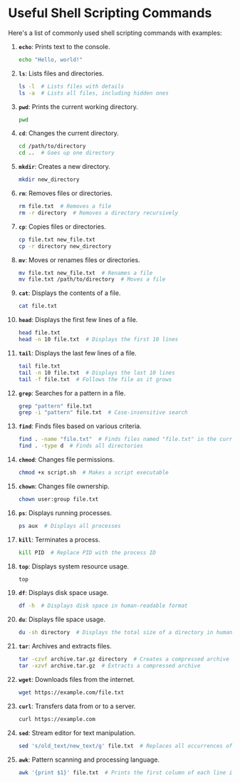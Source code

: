 # Useful Shell Scripting Commands

Here's a list of commonly used shell scripting commands with examples:

1.  **`echo`**:  Prints text to the console.

    ```bash
    echo "Hello, world!"
    ```

2.  **`ls`**: Lists files and directories.

    ```bash
    ls -l  # Lists files with details
    ls -a  # Lists all files, including hidden ones
    ```

3.  **`pwd`**: Prints the current working directory.

    ```bash
    pwd
    ```

4.  **`cd`**: Changes the current directory.

    ```bash
    cd /path/to/directory
    cd ..  # Goes up one directory
    ```

5.  **`mkdir`**: Creates a new directory.

    ```bash
    mkdir new_directory
    ```

6.  **`rm`**: Removes files or directories.

    ```bash
    rm file.txt  # Removes a file
    rm -r directory  # Removes a directory recursively
    ```

7.  **`cp`**: Copies files or directories.

    ```bash
    cp file.txt new_file.txt
    cp -r directory new_directory
    ```

8.  **`mv`**: Moves or renames files or directories.

    ```bash
    mv file.txt new_file.txt  # Renames a file
    mv file.txt /path/to/directory  # Moves a file
    ```

9.  **`cat`**: Displays the contents of a file.

    ```bash
    cat file.txt
    ```

10. **`head`**: Displays the first few lines of a file.

    ```bash
    head file.txt
    head -n 10 file.txt  # Displays the first 10 lines
    ```

11. **`tail`**: Displays the last few lines of a file.

    ```bash
    tail file.txt
    tail -n 10 file.txt  # Displays the last 10 lines
    tail -f file.txt  # Follows the file as it grows
    ```

12. **`grep`**: Searches for a pattern in a file.

    ```bash
    grep "pattern" file.txt
    grep -i "pattern" file.txt  # Case-insensitive search
    ```

13. **`find`**: Finds files based on various criteria.

    ```bash
    find . -name "file.txt"  # Finds files named "file.txt" in the current directory and its subdirectories
    find . -type d  # Finds all directories
    ```

14. **`chmod`**: Changes file permissions.

    ```bash
    chmod +x script.sh  # Makes a script executable
    ```

15. **`chown`**: Changes file ownership.

    ```bash
    chown user:group file.txt
    ```

16. **`ps`**: Displays running processes.

    ```bash
    ps aux  # Displays all processes
    ```

17. **`kill`**: Terminates a process.

    ```bash
    kill PID  # Replace PID with the process ID
    ```

18. **`top`**: Displays system resource usage.

    ```bash
    top
    ```

19. **`df`**: Displays disk space usage.

    ```bash
    df -h  # Displays disk space in human-readable format
    ```

20. **`du`**: Displays file space usage.

    ```bash
    du -sh directory  # Displays the total size of a directory in human-readable format
    ```

21. **`tar`**: Archives and extracts files.

    ```bash
    tar -czvf archive.tar.gz directory  # Creates a compressed archive
    tar -xzvf archive.tar.gz  # Extracts a compressed archive
    ```

22. **`wget`**: Downloads files from the internet.

    ```bash
    wget https://example.com/file.txt
    ```

23. **`curl`**: Transfers data from or to a server.

    ```bash
    curl https://example.com
    ```

24. **`sed`**: Stream editor for text manipulation.

    ```bash
    sed 's/old_text/new_text/g' file.txt  # Replaces all occurrences of "old_text" with "new_text" in file.txt
    ```

25. **`awk`**: Pattern scanning and processing language.

    ```bash
    awk '{print $1}' file.txt  # Prints the first column of each line in file.txt